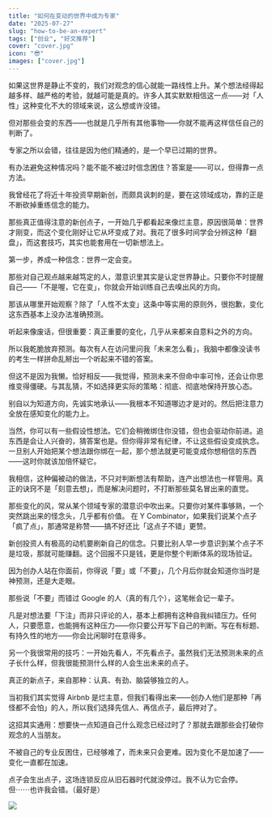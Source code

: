 ```yaml
---
title: "如何在变动的世界中成为专家"
date: "2025-07-27"
slug: "how-to-be-an-expert"
tags: ["创业", "好文推荐"]
cover: "cover.jpg"
icon: "😎"
images: ["cover.jpg"]
---
```

如果这世界是静止不变的，我们对观念的信心就能一路线性上升。某个想法经得起越多样、越严格的考验，就越可能是真的。许多人其实默默相信这一点——对「人性」这种变化不大的领域来说，这么想或许没错。



但对那些会变的东西——也就是几乎所有其他事物——你就不能再这样信任自己的判断了。



专家之所以会错，往往是因为他们精通的，是一个早已过期的世界。



有办法避免这种情况吗？能不能不被过时信念困住？答案是——可以，但得靠一点方法。



我曾经花了将近十年投资早期新创，而颇具讽刺的是，要在这领域成功，靠的正是不断砍掉重练信念的能力。



那些真正值得注意的新创点子，一开始几乎都看起来像烂主意，原因很简单：世界才刚变，而这个变化刚好让它从坏变成了对。我花了很多时间学会分辨这种「翻盘」，而这套技巧，其实也能套用在一切新想法上。



第一步，养成一种信念：世界一定会变。



那些对自己观点越来越笃定的人，潜意识里其实是认定世界静止。只要你不时提醒自己——「不是喔，它在变」，你就会开始训练自己去嗅出风的方向。



那该从哪里开始观察？除了「人性不太变」这条中等实用的原则外，很抱歉，变化这东西基本上没办法准确预测。



听起来像废话，但很重要：真正重要的变化，几乎从来都来自意料之外的方向。



所以我乾脆放弃预测。每次有人在访问里问我「未来怎么看」，我脑中都像没读书的考生一样拼命乱掰出一个听起来不错的答案。



但这不是因为我懒。恰好相反——我觉得，预测未来不但命中率可怜，还会让你思维变得僵硬。与其乱猜，不如选择更实际的策略：彻底、彻底地保持开放心态。



别自以为知道方向，先诚实地承认——我根本不知道哪边才是对的。然后把注意力全放在感知变化的能力上。



当然，你可以有一些假设性想法。它们会稍微绑住你没错，但也会驱动你前进。追东西是会让人兴奋的，猜答案也是。但你得非常有纪律，不让这些假设变成执念。
一旦别人开始把某个想法跟你绑在一起，那个想法就更可能变成你想相信的东西——这时你就该加倍怀疑它。



我相信，这种偏被动的做法，不只对判断想法有帮助，连产出想法也一样管用。真正的诀窍不是「刻意去想」，而是解决问题时，不打断那些莫名冒出来的直觉。



那些变化的风，常从某个领域专家的潜意识中吹出来。只要你对某件事够熟，一个突然跳出来的怪念头，几乎都有价值。
在 Y Combinator，如果我们说某个点子「疯了点」，那通常是称赞——搞不好还比「这点子不错」更赞。



新创投资人有极高的动机要刷新自己的信念。只要比别人早一步意识到某个点子不是垃圾，那就可能赚翻。这个回报不只是钱，更是你整个判断体系的现场验证。



因为创办人站在你面前，你得说「要」或「不要」，几个月后你就会知道你当时是神预测，还是大走眼。



那些说「不要」而错过 Google 的人（真的有几个），这笔帐会记一辈子。



凡是对想法要「下注」而非只评论的人，基本上都拥有这种自我纠错压力。任何人，只要愿意，也能拥有这种压力——你只要公开写下自己的判断。写在有标题、有持久性的地方——你会比闲聊时在意得多。



另一个我很常用的技巧：一开始先看人，不先看点子。虽然我们无法预测未来的点子长什么样，但我很能预测什么样的人会生出未来的点子。



真正的新点子，来自那种：认真、有劲、脑袋够独立的人。



当初我们其实觉得 Airbnb 是烂主意，但我们看得出来——创办人他们是那种「再怪都不会怕」的人，所以我们选择先信人、再信点子，最后押对了。



这招其实通用：想要快一点知道自己什么观念已经过时了？那就去跟那些会打破你观念的人当朋友。



不被自己的专业反困住，已经够难了，而未来只会更难。因为变化不是加速了——变化一直都在加速。



点子会生出点子，这场连锁反应从旧石器时代就没停过。我不认为它会停。
但⋯⋯也许我会错。（最好是）




![](https://prod-files-secure.s3.us-west-2.amazonaws.com/112d0858-5090-4d34-a606-b75eb8d65fd2/46476355-9cf3-4e99-9b7a-3531bc426380/1000202064.png?X-Amz-Algorithm=AWS4-HMAC-SHA256&X-Amz-Content-Sha256=UNSIGNED-PAYLOAD&X-Amz-Credential=ASIAZI2LB466QFTNOCWV%2F20250929%2Fus-west-2%2Fs3%2Faws4_request&X-Amz-Date=20250929T103759Z&X-Amz-Expires=3600&X-Amz-Security-Token=IQoJb3JpZ2luX2VjEEoaCXVzLXdlc3QtMiJHMEUCIFz%2FoBcb86feWbAPued%2FdVsn8WnDZaDYyGIPkFRN%2BNiAAiEAhP0daf3LbfGN9Rd3qXdA5qMbWu2EAdRdHgF%2BbtukjNgqiAQI0%2F%2F%2F%2F%2F%2F%2F%2F%2F%2F%2FARAAGgw2Mzc0MjMxODM4MDUiDJvT0Vdc30xJKOoTXyrcAyRX9fITQJ5yQXbqePBSyxU2shPiNjUd%2FbAAXgQK52E%2BraMmt3nJifhHaK8wgD7gdc1zEig2wJ3F13Q3QOIxi8alrbHOBD%2FdRR683Gf%2F73HqdT%2B3AOX%2FWVMOT0bSnoePmf%2Fszg693Ng5pS8DvjYd9%2B1yDLSCn73C32A1fDnK5ukytxdJFp5ZRNLsLjLD1iI7%2BNRujiyu1tBsSHe9oziGHAp0AzE3JHJ0mTtDxNB63bQVpVPefTBVK4a8e4NtFBHvpi4LYQ49P5wQ0S%2FScoidvObSWfXKxdXgk6TijNScSq2tP%2BmUYojgIfuNqMikMCfwtkrgOPYt5s1X7Nu8cqMhHU1MZ0zXkn3%2BZJo0G%2Bi1u2v7JEsmS3LheAIS%2BBJd6ZibV4KQ9OV7%2Bf4Z9fwpvdd90eLuoki4tRqcme55ChlU7Ika9VxdFPWMJC1Gy%2Fp9qdXwKoZbkNGu2jm2aPg9O4PAaClslvnhOmfYnLNFHymwPRm9wL8BjujdE4fvsNL6TgMnG2B3qNkcMzm9utDGKl9VK4ZRV%2FaQC%2BalrQ5iX9%2B4Ezofn4sVwFJz8Y73eGhjc%2Bg1Ygn6v%2B5b3nBmiKoIiEaIvcBOhVrXdlC98uaBE4rSv9VgosYsIMWZRXdgVYxeMIGz6cYGOqUBGz94f3xX250H0Sa8tQ8eo9F8wQoMmGjdZR5R9zz%2FX%2FSI6Kp4C3sh0QAEbVAbk11K6yl3xoEglzCM6Oe79I4cm1ZT8L%2B4q30V3Nv%2F8qT3ETZIf3Z4Xdm0wEuQhFMxkPApzv4jtwVSvj7bpv68f9OzBKWTWMnD%2BgjAuidFGSefk49eKW0Ri5eR1nQPgTGlmirDVqxHtYQ6NX02vynDM7FoZkyAAMns&X-Amz-Signature=b627a7c682a8ce78a3a1e7e5408222ba672f1b1b070531cac5f6d329797f5aa4&X-Amz-SignedHeaders=host&x-amz-checksum-mode=ENABLED&x-id=GetObject)

